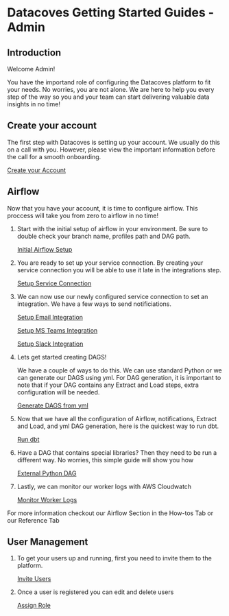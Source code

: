 # Datacoves Getting Started Guides - Admin

## Introduction
Welcome Admin! 

You have the importand role of configuring the Datacoves platform to fit your needs. No worries, you are not alone. We are here to help you every step of the way so you and your team can start delivering valuable data insights in no time!

## Create your account

The first step with Datacoves is setting up your account. We usually do this on a call with you. However, please view the important information before the call for a smooth onboarding.

[Create your Account](getting-started/Admin/create-account.md)

## Airflow
Now that you have your account, it is time to configure airflow. This proccess will take you from zero to airflow in no time!

1. Start with the initial setup of airflow in your environment. Be sure to double check your branch name, profiles path and DAG path.

    [Initial Airflow Setup](how-tos/airflow/initial-setup.md)

2. You are ready to set up your service connection. By creating your service connection you will be able to use it late in the integrations step.

    [Setup Service Connection](reference/admin-menu/service_connections.md)

3. We can now use our newly configured service connection to set an integration. We have a few ways to send notificiations. 

    [Setup Email Integration](how-tos/airflow/send-emails.md)

    [Setup MS Teams Integration](how-tos/airflow/send-ms-teams-notifications.md)
    
    [Setup Slack Integration](how-tos/airflow/send-slack-notifications.md)

4. Lets get started creating DAGS!

    We have a couple of ways to do this. We can use standard Python or we can generate our DAGS using yml. For DAG generation, it is important to note that if your DAG contains any Extract and Load steps, extra configuration will be needed.

    [Generate DAGS from yml](how-tos/airflow/generate-dags-from-yml.md)

5. Now that we have all the configuration of Airflow, notifications, Extract and Load, and yml DAG generation, here is the quickest way to run dbt.

    [Run dbt](how-tos/airflow/run-dbt.md)

6. Have a DAG that contains special libraries? Then they need to be run a different way. No worries, this simple guide will show you how

    [External Python DAG](how-tos/airflow/external-python-dag.md)

7. Lastly, we can monitor our worker logs with AWS Cloudwatch

    [Monitor Worker Logs](how-tos/airflow/worker-logs.md)

For more information checkout our Airflow Section in the How-tos Tab or our Reference Tab

## User Management

1. To get your users up and running, first you need to invite them to the platform. 

    [Invite Users](reference/admin-menu/invitations.md)

2. Once a user is registered you can edit and delete users

    [Assign Role](reference/admin-menu/users.md)

